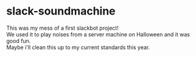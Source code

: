# slack-soundmachine
This was my mess of a first slackbot project!  
We used it to play noises from a server machine on Halloween and it was good fun.  
Maybe i'll clean this up to my current standards this year.  

